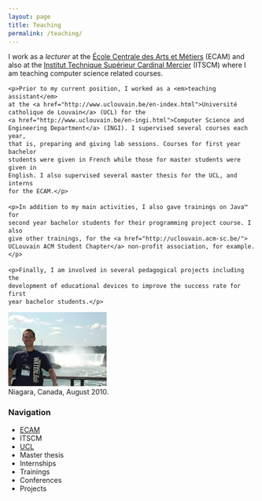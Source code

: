 ```yaml
---
layout: page
title: Teaching
permalink: /teaching/
---
```


<div class="page-col-wrapper">
  <div class="page-col page-col-1">
    <p>I work as a <em>lecturer</em> at the
    <a href="http://www.vinci.be/fr-be/ecam">École Centrale des Arts et
    Métiers</a> (ECAM) and also at the
    <a href="http://www.cardinalmercier-promotionsociale.be/spip2012/index.php">
    Institut Technique Supérieur Cardinal Mercier</a> (ITSCM) where I am
    teaching computer science related courses.</p>

    <p>Prior to my current position, I worked as a <em>teaching assistant</em>
    at the <a href="http://www.uclouvain.be/en-index.html">Université
    catholique de Louvain</a> (UCL) for the
    <a href="http://www.uclouvain.be/en-ingi.html">Computer Science and
    Engineering Department</a> (INGI). I supervised several courses each year,
    that is, preparing and giving lab sessions. Courses for first year bachelor
    students were given in French while those for master students were given in
    English. I also supervised several master thesis for the UCL, and interns
    for the ECAM.</p>

    <p>In addition to my main activities, I also gave trainings on Java™ for
    second year bachelor students for their programming project course. I also
    give other trainings, for the <a href="http://uclouvain.acm-sc.be/">
    UCLouvain ACM Student Chapter</a> non-profit association, for example.</p>

    <p>Finally, I am involved in several pedagogical projects including the
    development of educational devices to improve the success rate for first
    year bachelor students.</p>
  </div>
  <div class="page-col page-col-2">
    <p><img src="/images/niagara.jpg" alt="Niagara, Canada, August 2010"
    width="200" height="150" /><br />
    Niagara, Canada, August 2010.</p>
    <h3>Navigation</h3>
    <ul class="navigation">
      <li><a href="/teaching/ecam/">ECAM</a></li>
      <li>ITSCM</li>
      <li><a href="/teaching/ucl/">UCL</a></li>
      <li>Master thesis</li>
      <li>Internships</li>
      <li>Trainings</li>
      <li>Conferences</li>
      <li>Projects</li>
    </ul>
  </div>
</div>
